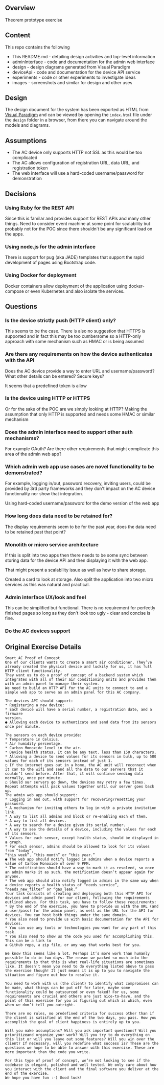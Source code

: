 ## Overview

Theorem prototype exercise


## Content

This repo contains the following

* This README.md - detailing design activities and top-level information
* adminInterface - code and documentation for the admin web interface
* design - design diagrams generated from Visual Paradigm
* deviceApi - code and documentation for the device API service
* experiments - code or other experiments to investigate ideas
* images - screenshots and similar for design and other uses
 
## Design

The design document for the system has been exported as HTML from 
[Visual Paradigm](https://www.visual-paradigm.com) and can be viewed by 
opening the `index.html` file under the `design` folder in a browser, from 
there you can navigate around the models and diagrams.
 

## Assumptions

* The AC device only supports HTTP not SSL as this would be too complicated
* The AC allows configuration of registration URL, data URL, and registration token
* The web interface will use a hard-coded username/password for demonstration


## Decisions

### Using Ruby for the REST API

Since this is familar and provides support for REST APIs and many other things.
Need to consider event machine at some point for scalability but probably not
for the POC since there shouldn't be any significant load on the apps.

### Using node.js for the admin interface

There is support for pug (aka JADE) templates that support the rapid 
development of pages using Bootstrap code.

### Using Docker for deployment

Docker containers allow deployment of the application using 
docker-compose or even Kubernetes and also isolate the services.


## Questions

### Is the device strictly push (HTTP client) only?

This seems to be the case.  There is also no suggestion that HTTPS is supported 
and in fact this may be too cumbersome so a HTTP-only approach with some 
mechanism such as HMAC or is being assumed


### Are there any requirements on how the device authenticates with the API

Does the AC device provide a way to enter URL and username/password?  
What other details can be entered?  Secure keys?

It seems that a predefined token is allow


### Is the device using HTTP or HTTPS

Or for the sake of the POC are we simply looking at HTTP?
Making the assumption that only HTTP is supported and needs some HMAC or
similar mechanism


### Does the admin interface need to support other auth mechanisms?

For example OAuth?  Are there other requirements that might complicate this 
area of the admin web app?


### Which admin web app use cases are novel functionality to be demonstrated?

For example, logging in/out, password recovery, inviting users, could be 
provided by 3rd party frameworks and they don't impact on the AC device 
functionality nor show that integration.

Using hard-coded username/password for the demo version of the web app


### How long does data need to be retained for?

The display requirements seem to be for the past year, does the data need to be 
retained past that point?


### Monolith or micro service architecture

If this is split into two apps then there needs to be some sync between storing 
data for the device API and then displaying it with the web app.

That might present a scalability issue as well as how to share storage.

Created a card to look at storage.  Also split the application into two 
micro services as this was natural and practical.


### Admin interface UX/look and feel

This can be simplified but functional.  There is no requirement for 
perfectly finished pages so long as they don't look too ugly - clear and 
concise is fine.

### Do the AC devices support 



## Original Exercise Details

```
Smart AC Proof of Concept
One of our clients wants to create a smart air conditioner. They’ve already created the physical device and luckily for us, it has full HTTP client functionality.
They want us to do a proof of concept of a backend system which integrates with all of their air conditioning units and provides them with an admin panel to manage their system.
We need to build an HTTP API for the AC units to connect to and a simple web app to serve as an admin panel for this AC company.

The devices API should support:
* Registering a new device:
* Each device will have a serial number, a registration date, and a firmware
version.
● Allowing each device to authenticate and send data from its sensors once per minute.

The sensors on each device provide:
* Temperature in Celsius.
* Air humidity percentage.
* Carbon Monoxide level in the air.
* Device health status. It can be any text, less than 150 characters.
* Allowing a device to send values for its sensors in bulk, up to 500 values for each of its sensors instead of just 1.
○ If the internet goes out in a home, the AC unit will reconnect when it can to the wifi and send all the data to our servers that it couldn’t send before. After that, it will continue sending data normally, once per minute.
○ Should our servers go down, the devices may retry a few times. Repeat attempts will pack values together until our server goes back up.
The admin web app should support:
* Logging in and out, with support for recovering/resetting your password.
* A mechanism for inviting others to log in with a private invitation link.
* A way to list all admins and block or re-enabling each of them.
* A way to list all devices.
* A way to search for a device given its serial number.
* A way to see the details of a device, including the values for each of its sensors.
* Values for each sensor, except health status, should be displayed in a graph.
* For each sensor, admins should be allowed to look for its values from “today”,
“this week”, “this month” or “this year.”
● The web app should notify logged in admins when a device reports a value of Carbon Monoxide of over 9 PPM.
* The notification should have a way to mark it as resolved, so once an admin marks it as such, the notification doesn’t appear again for anyone.
* The web app should also notify logged in admins in the same way when a device reports a health status of “needs_service”, “needs_new_filter” or “gas_leak.”
Your task consists of ​creating and deploying both this HTTP API for devices and admin panel for our client, following the requirements outlined above. For this task, you have to follow these requirements:
* By the end of the exercise, you have to provide us with the URL (and a user/pass) for the admin panel, as well as the URL for the API for devices. You can host both things under the same domain.
* You also need to provide us with basic documentation for the API for devices.
* You can use any tools or technologies you want for any part of this task.
* You also need to show us the code you used for accomplishing this. This can be a link to
a GitHub repo, a zip file, or any way that works best for you.

We know this seems like a lot. Perhaps it’s more work than humanly possible to do in two days. The reason we packed so much into the requirements is that this is what real-life situations are sometimes like. It doesn’t mean you need to do everything listed above to pass the exercise though! It just means it is up to you to navigate the situation and figure out how to resolve it.

You need to work with us (the client) to identify what compromises can be made, what things can be put off for later, maybe some functionality could be outsourced or even faked? For us, some requirements are crucial and others are just nice-to-have, and the point of this exercise for you is figuring out which is which, even when we don’t tell you outright.

There are no rules, no predefined criteria for success other than ​if the client is satisfied at the end of the two days, you pass. ​How you accomplish the goal of client happiness is entirely up to you.

Will you make assumptions? Will you ask important questions? Will you prioritizeand organize your work? Will you try to do everything on this list or will you leave out some features? Will you win over the client? If necessary, will you redefine what success is? These are the questions we hope to be able to answer with this exercise. These are more important than the code you write.

For this type of proof of concept, we’re not looking to see if the codebase is elegant, polished and well tested. We only care about how you interact with the client and the final software you deliver at the end of the exercise.
We hope you have fun :-) Good luck!
```
